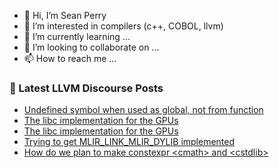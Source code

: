 - 👋 Hi, I’m Sean Perry
- 👀 I’m interested in compilers (c++, COBOL, llvm)
- 🌱 I’m currently learning ...
- 💞️ I’m looking to collaborate on ...
- 📫 How to reach me ...

<!---
s66perry/s66perry is a ✨ special ✨ repository because its `README.md` (this file) appears on your GitHub profile.
You can click the Preview link to take a look at your changes.
--->
### 📕 Latest LLVM Discourse Posts

<!-- DISCOURSE-LLVM:START -->
- [Undefined symbol when used as global, not from function](https://discourse.llvm.org/t/undefined-symbol-when-used-as-global-not-from-function/66119#post_5)
- [The libc implementation for the GPUs](https://discourse.llvm.org/t/the-libc-implementation-for-the-gpus/66129#post_2)
- [The libc implementation for the GPUs](https://discourse.llvm.org/t/the-libc-implementation-for-the-gpus/66129#post_1)
- [Trying to get MLIR_LINK_MLIR_DYLIB implemented](https://discourse.llvm.org/t/trying-to-get-mlir-link-mlir-dylib-implemented/66086#post_17)
- [How do we plan to make constexpr &lt;cmath&gt; and &lt;cstdlib&gt;](https://discourse.llvm.org/t/how-do-we-plan-to-make-constexpr-cmath-and-cstdlib/65930#post_10)
<!-- DISCOURSE-LLVM:END -->

